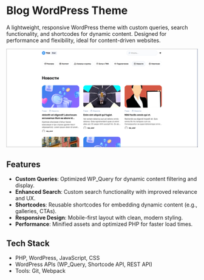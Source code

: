# Blog WordPress Theme

A lightweight, responsive WordPress theme with custom queries, search functionality, and shortcodes for dynamic content. Designed for performance and flexibility, ideal for content-driven websites.

![Theme Screenshot](picture.png)

## Features
- **Custom Queries**: Optimized WP_Query for dynamic content filtering and display.
- **Enhanced Search**: Custom search functionality with improved relevance and UX.
- **Shortcodes**: Reusable shortcodes for embedding dynamic content (e.g., galleries, CTAs).
- **Responsive Design**: Mobile-first layout with clean, modern styling.
- **Performance**: Minified assets and optimized PHP for faster load times.

## Tech Stack
- PHP, WordPress, JavaScript, CSS
- WordPress APIs (WP_Query, Shortcode API, REST API)
- Tools: Git, Webpack
